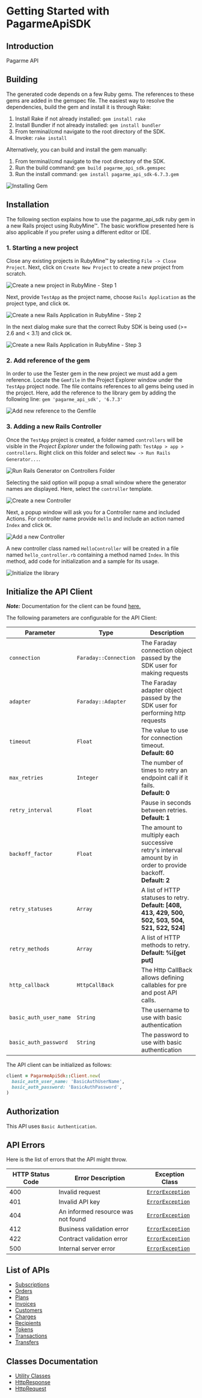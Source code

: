 
# Getting Started with PagarmeApiSDK

## Introduction

Pagarme API

## Building

The generated code depends on a few Ruby gems. The references to these gems are added in the gemspec file. The easiest way to resolve the dependencies, build the gem and install it is through Rake:

1. Install Rake if not already installed: `gem install rake`
2. Install Bundler if not already installed: `gem install bundler`
3. From terminal/cmd navigate to the root directory of the SDK.
4. Invoke: `rake install`

Alternatively, you can build and install the gem manually:


1. From terminal/cmd navigate to the root directory of the SDK.
2. Run the build command: `gem build pagarme_api_sdk.gemspec`
3. Run the install command: `gem install pagarme_api_sdk-6.7.3.gem`

![Installing Gem](https://apidocs.io/illustration/ruby?workspaceFolder=PagarmeApiSdk&gemVer=6.7.3&gemName=pagarme_api_sdk&step=buildSDK)

## Installation

The following section explains how to use the pagarme_api_sdk ruby gem in a new Rails project using RubyMine&trade;. The basic workflow presented here is also applicable if you prefer using a different editor or IDE.

### 1. Starting a new project

Close any existing projects in RubyMine&trade; by selecting `File -> Close Project`. Next, click on `Create New Project` to create a new project from scratch.

![Create a new project in RubyMine - Step 1](https://apidocs.io/illustration/ruby?workspaceFolder=PagarmeApiSdk&step=createNewProject0)

Next, provide `TestApp` as the project name, choose `Rails Application` as the project type, and click `OK`.

![Create a new Rails Application in RubyMine - Step 2](https://apidocs.io/illustration/ruby?workspaceFolder=PagarmeApiSdk&step=createNewProject1)

In the next dialog make sure that the correct Ruby SDK is being used (>= 2.6 and < 3.1) and click `OK`.

![Create a new Rails Application in RubyMine - Step 3](https://apidocs.io/illustration/ruby?workspaceFolder=PagarmeApiSdk&step=createNewProject2)

### 2. Add reference of the gem

In order to use the Tester gem in the new project we must add a gem reference. Locate the `Gemfile` in the Project Explorer window under the `TestApp` project node. The file contains references to all gems being used in the project. Here, add the reference to the library gem by adding the following line: `gem 'pagarme_api_sdk', '6.7.3'`

![Add new reference to the Gemfile](https://apidocs.io/illustration/ruby?workspaceFolder=PagarmeApiSdk&gemVer=6.7.3&gemName=pagarme_api_sdk&step=addReference)

### 3. Adding a new Rails Controller

Once the `TestApp` project is created, a folder named `controllers` will be visible in the *Project Explorer* under the following path: `TestApp > app > controllers`. Right click on this folder and select `New -> Run Rails Generator...`.

![Run Rails Generator on Controllers Folder](https://apidocs.io/illustration/ruby?workspaceFolder=PagarmeApiSdk&gemVer=6.7.3&gemName=pagarme_api_sdk&step=addCode0)

Selecting the said option will popup a small window where the generator names are displayed. Here, select the `controller` template.

![Create a new Controller](https://apidocs.io/illustration/ruby?workspaceFolder=PagarmeApiSdk&step=addCode1)

Next, a popup window will ask you for a Controller name and included Actions. For controller name provide `Hello` and include an action named `Index` and click `OK`.

![Add a new Controller](https://apidocs.io/illustration/ruby?workspaceFolder=PagarmeApiSdk&gemVer=6.7.3&gemName=pagarme_api_sdk&step=addCode2)

A new controller class named `HelloController` will be created in a file named `hello_controller.rb` containing a method named `Index`. In this method, add code for initialization and a sample for its usage.

![Initialize the library](https://apidocs.io/illustration/ruby?workspaceFolder=PagarmeApiSdk&gemName=pagarme_api_sdk&step=addCode3)

## Initialize the API Client

**_Note:_** Documentation for the client can be found [here.](doc/client.md)

The following parameters are configurable for the API Client:

| Parameter | Type | Description |
|  --- | --- | --- |
| `connection` | `Faraday::Connection` | The Faraday connection object passed by the SDK user for making requests |
| `adapter` | `Faraday::Adapter` | The Faraday adapter object passed by the SDK user for performing http requests |
| `timeout` | `Float` | The value to use for connection timeout. <br> **Default: 60** |
| `max_retries` | `Integer` | The number of times to retry an endpoint call if it fails. <br> **Default: 0** |
| `retry_interval` | `Float` | Pause in seconds between retries. <br> **Default: 1** |
| `backoff_factor` | `Float` | The amount to multiply each successive retry's interval amount by in order to provide backoff. <br> **Default: 2** |
| `retry_statuses` | `Array` | A list of HTTP statuses to retry. <br> **Default: [408, 413, 429, 500, 502, 503, 504, 521, 522, 524]** |
| `retry_methods` | `Array` | A list of HTTP methods to retry. <br> **Default: %i[get put]** |
| `http_callback` | `HttpCallBack` | The Http CallBack allows defining callables for pre and post API calls. |
| `basic_auth_user_name` | `String` | The username to use with basic authentication |
| `basic_auth_password` | `String` | The password to use with basic authentication |

The API client can be initialized as follows:

```ruby
client = PagarmeApiSdk::Client.new(
  basic_auth_user_name: 'BasicAuthUserName',
  basic_auth_password: 'BasicAuthPassword',
)
```

## Authorization

This API uses `Basic Authentication`.

## API Errors

Here is the list of errors that the API might throw.

| HTTP Status Code | Error Description | Exception Class |
|  --- | --- | --- |
| 400 | Invalid request | [`ErrorException`](doc/models/error-exception.md) |
| 401 | Invalid API key | [`ErrorException`](doc/models/error-exception.md) |
| 404 | An informed resource was not found | [`ErrorException`](doc/models/error-exception.md) |
| 412 | Business validation error | [`ErrorException`](doc/models/error-exception.md) |
| 422 | Contract validation error | [`ErrorException`](doc/models/error-exception.md) |
| 500 | Internal server error | [`ErrorException`](doc/models/error-exception.md) |

## List of APIs

* [Subscriptions](doc/controllers/subscriptions.md)
* [Orders](doc/controllers/orders.md)
* [Plans](doc/controllers/plans.md)
* [Invoices](doc/controllers/invoices.md)
* [Customers](doc/controllers/customers.md)
* [Charges](doc/controllers/charges.md)
* [Recipients](doc/controllers/recipients.md)
* [Tokens](doc/controllers/tokens.md)
* [Transactions](doc/controllers/transactions.md)
* [Transfers](doc/controllers/transfers.md)

## Classes Documentation

* [Utility Classes](doc/utility-classes.md)
* [HttpResponse](doc/http-response.md)
* [HttpRequest](doc/http-request.md)

